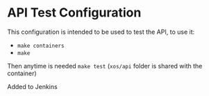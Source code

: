 # API Test Configuration

This configuration is intended to be used to test the API,
to use it:

- `make containers`
- `make`

Then anytime is needed `make test` (`xos/api` folder is shared with the container)

Added to Jenkins